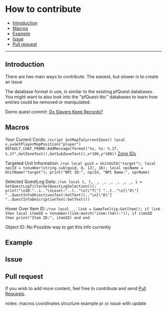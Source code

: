 # How to contribute
<!--toc:start-->
  - [Introduction](#introduction)
  - [Macros](#macros)
  - [Example](#example)
  - [Issue](#issue)
  - [Pull request](#pull-request)
<!--toc:end-->

---

## Introduction

There are two main ways to contribute. The easiest, but slower is to create an issue

The database format in use, is similar to the existing pfQuest databases.
You might want to also look into the "pfQuest-tbc" databases to learn how entries could be removed or manipulated.

Demo quest commit: [Do Slavers Keep Records?
](https://github.com/snifflwow/pfQuest-epoch/commit/39abc567413a0c004ea22ec38fed4eb2e486e9d6)

## Macros

Your Current Cords:
`/script SetMapToCurrentZone() local x,y=GetPlayerMapPosition("player") DEFAULT_CHAT_FRAME:AddMessage(format("%s, %s: %.1f, %.1f",GetZoneText(),GetSubZoneText(),x*100,y*100))`
[Zone IDs](https://github.com/Bennylavaa/wowchat-epoch/blob/main/src/main/resources/pre_cata_areas.csv)

Targeted Unit Information:
`/run local guid = UnitGUID("target"); local npcId = tonumber(string.sub(guid, 8, 12), 16); local npcName = UnitName("target"); print("NPC ID:", npcId, "NPC Name:", npcName)`

Selected QuestLog Data:
`/run local t, l, _, _, _, _, _, _, i = GetQuestLogTitle(GetQuestLogSelection()); print("\nID:"..i.."\nLevel:"..l.."\n[\"T\"] "..t.."\n[\"O\"] "..QuestInfoObjectivesText:GetText().."\n[\"D\"] "..QuestInfoDescriptionText:GetText())`

Hover Over Item ID:
`/run local _, link = GameTooltip:GetItem(); if link then local itemID = tonumber(link:match("item:(%d+):")); if itemID then print("Item ID:", itemID) end end`

Object ID:
No Possible way to get this info currently

## Example

## Issue

##  Pull request
If you wish to add more content, feel free to contribute and send [Pull Requests](https://github.com/snifflewow/pfQuest-epoch/pulls).

notes:
macros
coordinates
structure
example
pr or issue with update
